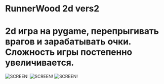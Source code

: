 # RunnerWood 2d vers2
# 2d игра на pygame, перепрыгивать врагов и зарабатывать очки. Сложность игры постепенно увеличивается.

![SCREEN!](img/scr1.png)
![SCREEN!](img/scr2.png)
![SCREEN!](img/scr3.png)